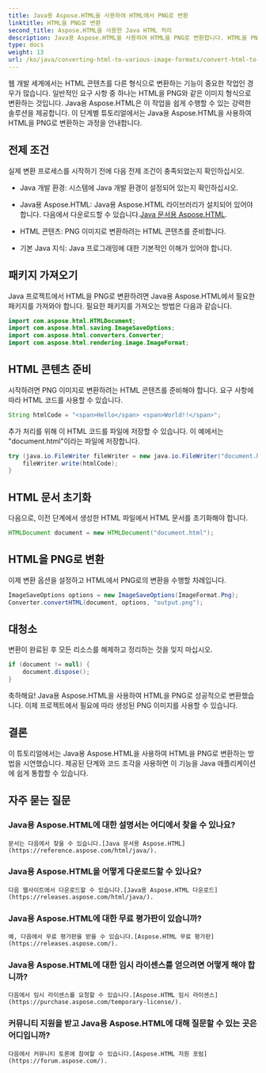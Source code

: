 ```yaml
---
title: Java용 Aspose.HTML을 사용하여 HTML에서 PNG로 변환
linktitle: HTML을 PNG로 변환
second_title: Aspose.HTML을 사용한 Java HTML 처리
description: Java용 Aspose.HTML을 사용하여 HTML을 PNG로 변환합니다. HTML을 PNG로 쉽게 변환하려면 단계별 가이드를 따르세요. 오늘 시작해보세요!
type: docs
weight: 13
url: /ko/java/converting-html-to-various-image-formats/convert-html-to-png/
---
```


웹 개발 세계에서는 HTML 콘텐츠를 다른 형식으로 변환하는 기능이 중요한 작업인 경우가 많습니다. 일반적인 요구 사항 중 하나는 HTML을 PNG와 같은 이미지 형식으로 변환하는 것입니다. Java용 Aspose.HTML은 이 작업을 쉽게 수행할 수 있는 강력한 솔루션을 제공합니다. 이 단계별 튜토리얼에서는 Java용 Aspose.HTML을 사용하여 HTML을 PNG로 변환하는 과정을 안내합니다.

## 전제 조건

실제 변환 프로세스를 시작하기 전에 다음 전제 조건이 충족되었는지 확인하십시오.

- Java 개발 환경: 시스템에 Java 개발 환경이 설정되어 있는지 확인하십시오.

-  Java용 Aspose.HTML: Java용 Aspose.HTML 라이브러리가 설치되어 있어야 합니다. 다음에서 다운로드할 수 있습니다.[Java 문서용 Aspose.HTML](https://reference.aspose.com/html/java/).

- HTML 콘텐츠: PNG 이미지로 변환하려는 HTML 콘텐츠를 준비합니다.

- 기본 Java 지식: Java 프로그래밍에 대한 기본적인 이해가 있어야 합니다.

## 패키지 가져오기

Java 프로젝트에서 HTML을 PNG로 변환하려면 Java용 Aspose.HTML에서 필요한 패키지를 가져와야 합니다. 필요한 패키지를 가져오는 방법은 다음과 같습니다.

```java
import com.aspose.html.HTMLDocument;
import com.aspose.html.saving.ImageSaveOptions;
import com.aspose.html.converters.Converter;
import com.aspose.html.rendering.image.ImageFormat;
```

## HTML 콘텐츠 준비

시작하려면 PNG 이미지로 변환하려는 HTML 콘텐츠를 준비해야 합니다. 요구 사항에 따라 HTML 코드를 사용할 수 있습니다.

```java
String htmlCode = "<span>Hello</span> <span>World!!</span>";
```

추가 처리를 위해 이 HTML 코드를 파일에 저장할 수 있습니다. 이 예에서는 "document.html"이라는 파일에 저장합니다.

```java
try (java.io.FileWriter fileWriter = new java.io.FileWriter("document.html")) {
    fileWriter.write(htmlCode);
}
```

## HTML 문서 초기화

다음으로, 이전 단계에서 생성한 HTML 파일에서 HTML 문서를 초기화해야 합니다.

```java
HTMLDocument document = new HTMLDocument("document.html");
```

## HTML을 PNG로 변환

이제 변환 옵션을 설정하고 HTML에서 PNG로의 변환을 수행할 차례입니다.

```java
ImageSaveOptions options = new ImageSaveOptions(ImageFormat.Png);
Converter.convertHTML(document, options, "output.png");
```

## 대청소

변환이 완료된 후 모든 리소스를 해제하고 정리하는 것을 잊지 마십시오.

```java
if (document != null) {
    document.dispose();
}
```

축하해요! Java용 Aspose.HTML을 사용하여 HTML을 PNG로 성공적으로 변환했습니다. 이제 프로젝트에서 필요에 따라 생성된 PNG 이미지를 사용할 수 있습니다.

## 결론

이 튜토리얼에서는 Java용 Aspose.HTML을 사용하여 HTML을 PNG로 변환하는 방법을 시연했습니다. 제공된 단계와 코드 조각을 사용하면 이 기능을 Java 애플리케이션에 쉽게 통합할 수 있습니다.

## 자주 묻는 질문

### Java용 Aspose.HTML에 대한 설명서는 어디에서 찾을 수 있나요?
    문서는 다음에서 찾을 수 있습니다.[Java 문서용 Aspose.HTML](https://reference.aspose.com/html/java/).

### Java용 Aspose.HTML을 어떻게 다운로드할 수 있나요?
    다음 웹사이트에서 다운로드할 수 있습니다.[Java용 Aspose.HTML 다운로드](https://releases.aspose.com/html/java/).

### Java용 Aspose.HTML에 대한 무료 평가판이 있습니까?
    예, 다음에서 무료 평가판을 받을 수 있습니다.[Aspose.HTML 무료 평가판](https://releases.aspose.com/).

### Java용 Aspose.HTML에 대한 임시 라이센스를 얻으려면 어떻게 해야 합니까?
    다음에서 임시 라이센스를 요청할 수 있습니다.[Aspose.HTML 임시 라이센스](https://purchase.aspose.com/temporary-license/).

### 커뮤니티 지원을 받고 Java용 Aspose.HTML에 대해 질문할 수 있는 곳은 어디입니까?
    다음에서 커뮤니티 토론에 참여할 수 있습니다.[Aspose.HTML 지원 포럼](https://forum.aspose.com/).